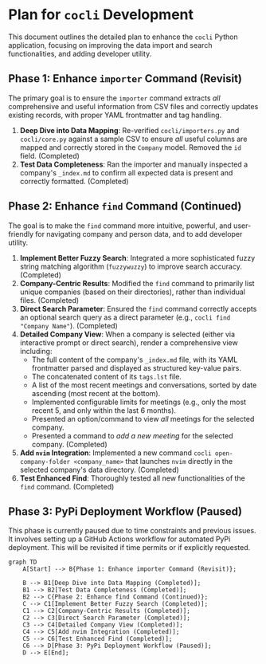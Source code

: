 # Plan for `cocli` Development

This document outlines the detailed plan to enhance the `cocli` Python application, focusing on improving the data import and search functionalities, and adding developer utility.

## Phase 1: Enhance `importer` Command (Revisit)

The primary goal is to ensure the `importer` command extracts *all* comprehensive and useful information from CSV files and correctly updates existing records, with proper YAML frontmatter and tag handling.

1.  **Deep Dive into Data Mapping**: Re-verified `cocli/importers.py` and `cocli/core.py` against a sample CSV to ensure *all* useful columns are mapped and correctly stored in the `Company` model. Removed the `id` field. (Completed)
2.  **Test Data Completeness**: Ran the importer and manually inspected a company's `_index.md` to confirm all expected data is present and correctly formatted. (Completed)

## Phase 2: Enhance `find` Command (Continued)

The goal is to make the `find` command more intuitive, powerful, and user-friendly for navigating company and person data, and to add developer utility.

1.  **Implement Better Fuzzy Search**: Integrated a more sophisticated fuzzy string matching algorithm (`fuzzywuzzy`) to improve search accuracy. (Completed)
2.  **Company-Centric Results**: Modified the `find` command to primarily list unique companies (based on their directories), rather than individual files. (Completed)
3.  **Direct Search Parameter**: Ensured the `find` command correctly accepts an optional search query as a direct parameter (e.g., `cocli find "Company Name"`). (Completed)
4.  **Detailed Company View**: When a company is selected (either via interactive prompt or direct search), render a comprehensive view including:
    *   The full content of the company's `_index.md` file, with its YAML frontmatter parsed and displayed as structured key-value pairs.
    *   The concatenated content of its `tags.lst` file.
    *   A list of the most recent meetings and conversations, sorted by date ascending (most recent at the bottom).
    *   Implemented configurable limits for meetings (e.g., only the most recent 5, and only within the last 6 months).
    *   Presented an option/command to view *all* meetings for the selected company.
    *   Presented a command to *add a new meeting* for the selected company. (Completed)
5.  **Add `nvim` Integration**: Implemented a new command `cocli open-company-folder <company_name>` that launches `nvim` directly in the selected company's data directory. (Completed)
6.  **Test Enhanced Find**: Thoroughly tested all new functionalities of the `find` command. (Completed)

## Phase 3: PyPi Deployment Workflow (Paused)

This phase is currently paused due to time constraints and previous issues. It involves setting up a GitHub Actions workflow for automated PyPi deployment. This will be revisited if time permits or if explicitly requested.

```mermaid
graph TD
    A[Start] --> B{Phase 1: Enhance importer Command (Revisit)};

    B --> B1[Deep Dive into Data Mapping (Completed)];
    B1 --> B2[Test Data Completeness (Completed)];
    B2 --> C{Phase 2: Enhance find Command (Continued)};
    C --> C1[Implement Better Fuzzy Search (Completed)];
    C1 --> C2[Company-Centric Results (Completed)];
    C2 --> C3[Direct Search Parameter (Completed)];
    C3 --> C4[Detailed Company View (Completed)];
    C4 --> C5[Add nvim Integration (Completed)];
    C5 --> C6[Test Enhanced Find (Completed)];
    C6 --> D[Phase 3: PyPi Deployment Workflow (Paused)];
    D --> E[End];